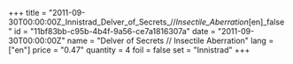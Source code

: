 +++
title = "2011-09-30T00:00:00Z_Innistrad_Delver_of_Secrets_//_Insectile_Aberration_[en]_false"
id = "11bf83bb-c95b-4b4f-9a56-ce7a1816307a"
date = "2011-09-30T00:00:00Z"
name = "Delver of Secrets // Insectile Aberration"
lang = ["en"]
price = "0.47"
quantity = 4
foil = false
set = "Innistrad"
+++
